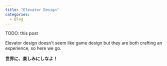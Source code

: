 ```yaml
--- 
title: "Elevator Design"
categories:
  - Blog
---
```


TODO: this post

Elevator design doesn't seem like game design but they are both crafting an experience, so here we go.



<b>世界に、楽しみにしなよ！</b>
